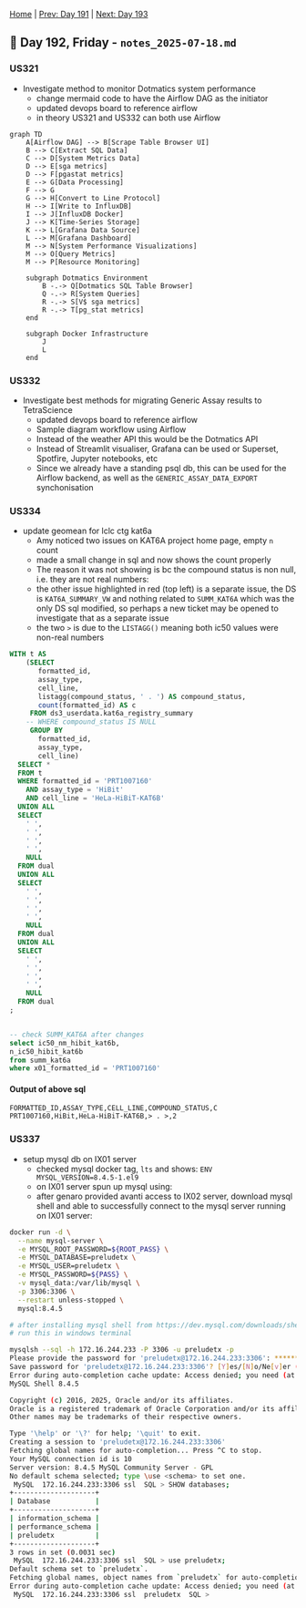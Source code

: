 [Home](../../main.md) | [Prev: Day 191](notes_2025-07-17.md) | [Next: Day 193](./notes_2025-07-21.md)

## 📝 Day 192, Friday - `notes_2025-07-18.md`

### US321
- Investigate method to monitor Dotmatics system performance
    * change mermaid code to have the Airflow DAG as the initiator
    * updated devops board to reference airflow
    * in theory US321 and US332 can both use Airflow

```
graph TD
    A[Airflow DAG] --> B[Scrape Table Browser UI]
    B --> C[Extract SQL Data]
    C --> D[System Metrics Data]
    D --> E[sga metrics]
    D --> F[pgastat metrics]
    E --> G[Data Processing]
    F --> G
    G --> H[Convert to Line Protocol]
    H --> I[Write to InfluxDB]
    I --> J[InfluxDB Docker]
    J --> K[Time-Series Storage]
    K --> L[Grafana Data Source]
    L --> M[Grafana Dashboard]
    M --> N[System Performance Visualizations]
    M --> O[Query Metrics]
    M --> P[Resource Monitoring]

    subgraph Dotmatics Environment
        B -.-> Q[Dotmatics SQL Table Browser]
        Q -.-> R[System Queries]
        R -.-> S[V$ sga metrics]
        R -.-> T[pg_stat metrics]
    end

    subgraph Docker Infrastructure
        J
        L
    end
```


### US332
- Investigate best methods for migrating Generic Assay results to TetraScience
    * updated devops board to reference airflow
    * Sample diagram workflow using Airflow
    * Instead of the weather API this would be the Dotmatics API
    * Instead of Streamlit visualiser, Grafana can be used or Superset, Spotfire, Jupyter notebooks, etc
    * Since we already have a standing psql db, this can be used for the Airflow backend, as well as the `GENERIC_ASSAY_DATA_EXPORT` synchonisation


### US334
- update geomean for lclc ctg kat6a
    * Amy noticed two issues on KAT6A project home page, empty `n` count
    * made a small change in sql and now shows the count properly
    * The reason it was not showing is bc the compound status is non null, i.e. they are not real numbers:
    * the other issue highlighted in red (top left) is a separate issue, the DS is `KAT6A_SUMMARY_VW` and nothing related to `SUMM_KAT6A` which was the only DS sql modified, so perhaps a new ticket may be opened to investigate that as a separate issue
    * the two `>` is due to the `LISTAGG()` meaning both ic50 values were non-real numbers

```sql
WITH t AS
    (SELECT
       formatted_id,
       assay_type,
       cell_line,
       listagg(compound_status, ' . ') AS compound_status,
       count(formatted_id) AS c
     FROM ds3_userdata.kat6a_registry_summary
    -- WHERE compound_status IS NULL
     GROUP BY
       formatted_id,
       assay_type,
       cell_line)
  SELECT *
  FROM t
  WHERE formatted_id = 'PRT1007160'
    AND assay_type = 'HiBit'
    AND cell_line = 'HeLa-HiBiT-KAT6B'
  UNION ALL
  SELECT
    ' ',
    ' ',
    ' ',
    ' ',
    NULL
  FROM dual
  UNION ALL
  SELECT
    ' ',
    ' ',
    ' ',
    ' ',
    NULL
  FROM dual
  UNION ALL
  SELECT
    ' ',
    ' ',
    ' ',
    ' ',
    NULL
  FROM dual
;


-- check SUMM_KAT6A after changes
select ic50_nm_hibit_kat6b,
n_ic50_hibit_kat6b
from summ_kat6a
where x01_formatted_id = 'PRT1007160'
```

#### Output of above sql
```
FORMATTED_ID,ASSAY_TYPE,CELL_LINE,COMPOUND_STATUS,C
PRT1007160,HiBit,HeLa-HiBiT-KAT6B,> . >,2
```


### US337
- setup mysql db on IX01 server
    * checked mysql docker tag, `lts` and shows: `ENV MYSQL_VERSION=8.4.5-1.el9`
    * on IX01 server spun up mysql using:
    * after genaro provided avanti access to IX02 server, download mysql shell and able to successfully connect to the mysql server running on IX01 server:

```bash
docker run -d \
  --name mysql-server \
  -e MYSQL_ROOT_PASSWORD=${ROOT_PASS} \
  -e MYSQL_DATABASE=preludetx \
  -e MYSQL_USER=preludetx \
  -e MYSQL_PASSWORD=${PASS} \
  -v mysql_data:/var/lib/mysql \
  -p 3306:3306 \
  --restart unless-stopped \
  mysql:8.4.5

# after installing mysql shell from https://dev.mysql.com/downloads/shell/, able to access form prelude-ix02 server
# run this in windows terminal

mysqlsh --sql -h 172.16.244.233 -P 3306 -u preludetx -p
Please provide the password for 'preludetx@172.16.244.233:3306': *********
Save password for 'preludetx@172.16.244.233:3306'? [Y]es/[N]o/Ne[v]er (default No): N
Error during auto-completion cache update: Access denied; you need (at least one of) the PROCESS privilege(s) for this operation
MySQL Shell 8.4.5

Copyright (c) 2016, 2025, Oracle and/or its affiliates.
Oracle is a registered trademark of Oracle Corporation and/or its affiliates.
Other names may be trademarks of their respective owners.

Type '\help' or '\?' for help; '\quit' to exit.
Creating a session to 'preludetx@172.16.244.233:3306'
Fetching global names for auto-completion... Press ^C to stop.
Your MySQL connection id is 10
Server version: 8.4.5 MySQL Community Server - GPL
No default schema selected; type \use <schema> to set one.
 MySQL  172.16.244.233:3306 ssl  SQL > SHOW databases;
+--------------------+
| Database           |
+--------------------+
| information_schema |
| performance_schema |
| preludetx          |
+--------------------+
3 rows in set (0.0031 sec)
 MySQL  172.16.244.233:3306 ssl  SQL > use preludetx;
Default schema set to `preludetx`.
Fetching global names, object names from `preludetx` for auto-completion... Press ^C to stop.
Error during auto-completion cache update: Access denied; you need (at least one of) the PROCESS privilege(s) for this operation
 MySQL  172.16.244.233:3306 ssl  preludetx  SQL >
```
